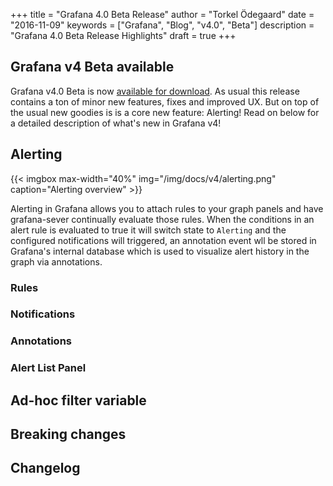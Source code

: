 +++
title = "Grafana 4.0 Beta Release"
author = "Torkel Ödegaard"
date = "2016-11-09"
keywords = ["Grafana", "Blog", "v4.0", "Beta"]
description = "Grafana 4.0 Beta Release Highlights"
draft = true
+++

## Grafana v4 Beta available

Grafana v4.0 Beta is now [available for download](http://localhost:3002/download/4_0_0-beta1/). As usual
this release contains a ton of minor new features, fixes and improved UX. But on top of the usual new goodies
is is a core new feature: Alerting! Read on below for a detailed description of what's new in Grafana v4!

## Alerting

{{< imgbox max-width="40%" img="/img/docs/v4/alerting.png" caption="Alerting overview" >}}

Alerting in Grafana allows you to attach rules to your graph panels and have grafana-sever continually
evaluate those rules. When the conditions in an alert rule is evaluated to true it will switch
state to `Alerting` and the configured notifications will triggered, an annotation event wll be stored in
Grafana's internal database which is used to visualize alert history in the graph via annotations.

### Rules

### Notifications

### Annotations

### Alert List Panel

## Ad-hoc filter variable

## Breaking changes

## Changelog





